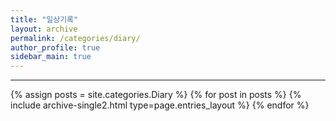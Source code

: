 ```yaml
---
title: "일상기록"
layout: archive
permalink: /categories/diary/
author_profile: true
sidebar_main: true
---
```


<!-- 공백이 포함되어 있는 카테고리 이름의 경우 site.categories['a b c'] 이런식으로! -->

***

{% assign posts = site.categories.Diary %}
{% for post in posts %} {% include archive-single2.html type=page.entries_layout %} {% endfor %}
